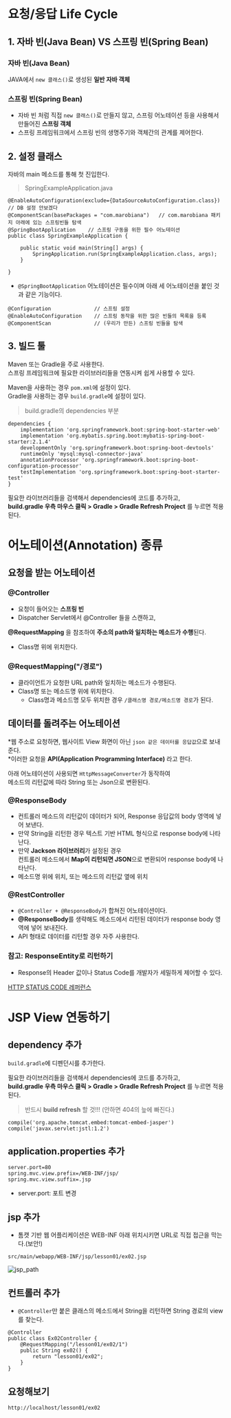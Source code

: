 # 요청/응답 Life Cycle

## 1. 자바 빈(Java Bean) VS 스프링 빈(Spring Bean)

### 자바 빈(Java Bean)

JAVA에서 `new 클래스()`로 생성된 **일반 자바 객체**

### 스프링 빈(Spring Bean)

* 자바 빈 처럼 직접 `new 클래스()`로 만들지 않고, 스프링 어노테이션 등을 사용해서 만들어진 **스프링 객체**
* 스프링 프레임워크에서 스프링 빈의 생명주기와 객체간의 관계를 제어한다.

## 2. 설정 클래스

자바의 main 메소드를 통해 첫 진입한다.

> SpringExampleApplication.java

```
@EnableAutoConfiguration(exclude={DataSourceAutoConfiguration.class}) // DB 설정 안보겠다
@ComponentScan(basePackages = "com.marobiana")   // com.marobiana 패키지 아래에 있는 스프링빈들 탐색
@SpringBootApplication    // 스프링 구동을 위한 필수 어노테이션
public class SpringExampleApplication {

	public static void main(String[] args) {
		SpringApplication.run(SpringExampleApplication.class, args);
	}

}

```
- `@SpringBootApplication` 어노테이션은 필수이며 아래 세 어노테이션을 붙인 것과 같은 기능이다.
```
@Configuration            	// 스프링 설정
@EnableAutoConfiguration    // 스프링 동작을 위한 많은 빈들의 목록을 등록
@ComponentScan			 	// (우리가 만든) 스프링 빈들을 탐색
```

## 3. 빌드 툴
Maven 또는 Gradle을 주로 사용한다.  
스프링 프레임워크에 필요한 라이브러리들을 연동시켜 쉽게 사용할 수 있다.
  
Maven을 사용하는 경우 `pom.xml`에 설정이 있다.  
Gradle을 사용하는 경우 `build.gradle`에 설정이 있다.  
  
> build.gradle의 dependencies 부분
```
dependencies {
	implementation 'org.springframework.boot:spring-boot-starter-web'
	implementation 'org.mybatis.spring.boot:mybatis-spring-boot-starter:2.1.4'
	developmentOnly 'org.springframework.boot:spring-boot-devtools'
	runtimeOnly 'mysql:mysql-connector-java'
	annotationProcessor 'org.springframework.boot:spring-boot-configuration-processor'
	testImplementation 'org.springframework.boot:spring-boot-starter-test'
}
```

필요한 라이브러리들을 검색해서 dependencies에 코드를 추가하고,  
**build.gradle 우측 마우스 클릭 > Gradle > Gradle Refresh Project** 를 누르면 적용된다.

# 어노테이션(Annotation) 종류

## 요청을 받는 어노테이션
### @Controller

* 요청이 들어오는 **스프링 빈**
* Dispatcher Servlet에서 @Controller 들을 스캔하고,   

**@RequestMapping** 을 참조하여 **주소의 path와 일치하는 메소드가 수행**된다.

* Class명 위에 위치한다.
  

### @RequestMapping("/경로")

* 클라이언트가 요청한 URL path와 일치하는 메소드가 수행된다.
* Class명 또는 메소드명 위에 위치한다. 
  * Class명과 메소드명 모두 위치한 경우 `/클래스명 경로/메소드명 경로`가 된다.
  

## 데이터를 돌려주는 어노테이션

*웹 주소로 요청하면, 웹사이트 View 화면이 아닌 `json 같은 데이터를 응답값`으로 보내준다.  
*이러한 요청을 **API(Application Programming Interface)** 라고 한다.
  
아래 어노테이션이 사용되면 `HttpMessageConverter`가 동작하여  
메소드의 리턴값에 따라 String 또는 Json으로 변환된다.
  
### @ResponseBody

* 컨트롤러 메소드의 리턴값이 데이터가 되어, Response 응답값의 body 영역에 넣어 보낸다.
* 만약 String을 리턴한 경우 텍스트 기반 HTML 형식으로 response body에 나타난다.
* 만약 **Jackson 라이브러리**가 설정된 경우  
컨트롤러 메소드에서 **Map이 리턴되면 JSON**으로 변환되어 response body에 나타난다.
* 메소드명 위에 위치, 또는 메소드의 리턴값 옆에 위치
  

### @RestController

* `@Controller + @ResponseBody`가 합쳐진 어노테이션이다.
* **@ResponseBody**를 생략해도 메소드에서 리턴된 데이터가 response body 영역에 넣어 보내진다.
* API 형태로 데이터를 리턴할 경우 자주 사용한다.
  

### 참고: ResponseEntity로 리턴하기

* Response의 Header 값이나 Status Code를 개발자가 세밀하게 제어할 수 있다.  

[HTTP STATUS CODE 레퍼런스](https://www.w3.org/Protocols/rfc2616/rfc2616-sec10.html)

  
# JSP View 연동하기
  
## dependency 추가

`build.gradle`에 디펜던시를 추가한다.  
  
필요한 라이브러리들을 검색해서 dependencies에 코드를 추가하고,  
**build.gradle 우측 마우스 클릭 > Gradle > Gradle Refresh Project** 를 누르면 적용된다.

> 반드시 **build refresh** 할 것!!! (안하면 404의 늪에 빠진다.)

```
compile('org.apache.tomcat.embed:tomcat-embed-jasper')
compile('javax.servlet:jstl:1.2')
``` 

## application.properties 추가

```
server.port=80
spring.mvc.view.prefix=/WEB-INF/jsp/
spring.mvc.view.suffix=.jsp
```

* server.port: 포트 변경

## jsp 추가 
* 톰캣 기반 웹 어플리케이션은 WEB-INF 아래 위치시키면 URL로 직접 접근을 막는다.(보안!)  

```
src/main/webapp/WEB-INF/jsp/lesson01/ex02.jsp
```

![jsp_path](/material/images/marobiana/spring/jsp_path.png)

  
## 컨트롤러 추가

* `@Controller`만 붙은 클래스의 메소드에서 String을 리턴하면 String 경로의 view를 찾는다.

```
@Controller 
public class Ex02Controller {
	@RequestMapping("/lesson01/ex02/1")
	public String ex02() {  
		return "lesson01/ex02"; 
	}
}
```

## 요청해보기
```
http://localhost/lesson01/ex02
```